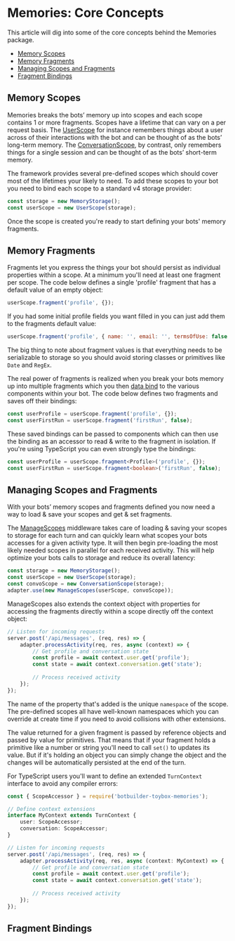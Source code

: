 # Memories: Core Concepts
This article will dig into some of the core concepts behind the Memories package.

- [Memory Scopes](#memory-scopes)
- [Memory Fragments](#memory-fragments)
- [Managing Scopes and Fragments](#managing-scopes-and-fragments)
- [Fragment Bindings](#fragment-bindings)

## Memory Scopes
Memories breaks the bots’ memory up into scopes and each scope contains 1 or more fragments. Scopes have a lifetime that can vary on a per request basis. The [UserScope](./reference/classes/botbuilder_toybox.userscope.md) for instance remembers things about a user across of their interactions with the bot and can be thought of as the bots’ long-term memory. The [ConversationScope](./reference/classes/botbuilder_toybox.conversationscope.md), by contrast, only remembers things for a single session and can be thought of as the bots’ short-term memory. 

The framework provides several pre-defined scopes which should cover most of the lifetimes your likely to need. To add these scopes to your bot you need to bind each scope to a standard v4 storage provider:

```JavaScript
const storage = new MemoryStorage();
const userScope = new UserScope(storage);
```

Once the scope is created you're ready to start defining your bots' memory fragments.

## Memory Fragments
Fragments let you express the things your bot should persist as individual properties within a scope.  At a minimum you'll need at least one fragment per scope. The code below defines a single 'profile' fragment that has a default value of an empty object: 

```JavaScript
userScope.fragment('profile', {});
```

If you had some initial profile fields you want filled in you can just add them to the fragments default value:

```JavaScript
userScope.fragment('profile', { name: '', email: '', termsOfUse: false });
```

The big thing to note about fragment values is that everything needs to be serializable to storage so you should avoid storing classes or primitives like `Date` and `RegEx`.

The real power of fragments is realized when you break your bots memory up into multiple fragments which you then [data bind](#fragment-bindings) to the various components within your bot.  The code below defines two fragments and saves off their bindings:

```JavaScript
const userProfile = userScope.fragment('profile', {});
const userFirstRun = userScope.fragment('firstRun', false);
```

These saved bindings can be passed to components which can then use the binding as an accessor to read & write to the fragment in isolation.  If you're using TypeScript you can even strongly type the bindings:

```TypeScript
const userProfile = userScope.fragment<Profile>('profile', {});
const userFirstRun = userScope.fragment<boolean>('firstRun', false);
```

## Managing Scopes and Fragments
With your bots’ memory scopes and fragments defined you now need a way to load & save your scopes and get & set fragments.  

The [ManageScopes](./reference/classes/botbuilder_toybox.managescopes.md) middleware takes care of loading & saving your scopes to storage for each turn and can quickly learn what scopes your bots accesses for a given activity type. It will then begin pre-loading the most likely needed scopes in parallel for each received activity.  This will help optimize your bots calls to storage and reduce its overall latency:

```JavaScript
const storage = new MemoryStorage();
const userScope = new UserScope(storage);
const convoScope = new ConversationScope(storage);
adapter.use(new ManageScopes(userScope, convoScope));
```

ManageScopes also extends the context object with properties for accessing the fragments directly within a scope directly off the context object:

```JavaScript
// Listen for incoming requests 
server.post('/api/messages', (req, res) => {
    adapter.processActivity(req, res, async (context) => {
        // Get profile and conversation state
        const profile = await context.user.get('profile');
        const state = await context.conversation.get('state');
        
        // Process received activity
    });
});
```

The name of the property that's added is the unique `namespace` of the scope. The pre-defined scopes all have well-known namespaces which you can override at create time if you need to avoid collisions with other extensions.

The value returned for a given fragment is passed by reference objects and passed by value for primitives. That means that if your fragment holds a primitive like a number or string you'll need to call `set()` to updates its value. But if it's holding an object you can simply change the object and the changes will be automatically persisted at the end of the turn.

For TypeScript users you'll want to define an extended `TurnContext` interface to avoid any compiler errors:

```TypeScript
const { ScopeAccessor } = require('botbuilder-toybox-memories');

// Define context extensions
interface MyContext extends TurnContext {
    user: ScopeAccessor;
    conversation: ScopeAccessor;
}

// Listen for incoming requests 
server.post('/api/messages', (req, res) => {
    adapter.processActivity(req, res, async (context: MyContext) => {
        // Get profile and conversation state
        const profile = await context.user.get('profile');
        const state = await context.conversation.get('state');
        
        // Process received activity
    });
});
```

## Fragment Bindings
